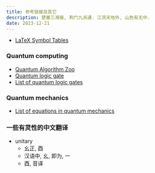 ```yaml
---
title: 参考链接及其它
description: 楚塞三湘接, 荆门九派通. 江流天地外, 山色有无中.
date: 2023-12-21
---
```


- [LaTeX Symbol Tables](https://wikieducator.org/Help:LaTeX_Symbol_Tables_-_Mathematics)

### Quantum computing

- [Quantum Algorithm Zoo](https://quantumalgorithmzoo.org)
- [Quantum logic gate](https://en.wikipedia.org/wiki/Quantum_logic_gate)
- [List of quantum logic gates](https://en.wikipedia.org/wiki/List_of_quantum_logic_gates)

### Quantum mechanics

- [List of equations in quantum mechanics](https://en.wikipedia.org/wiki/List_of_equations_in_quantum_mechanics)

### 一些有灵性的中文翻译

- unitary
  - 幺正, 酉
  - 汉语中, 幺, 即为, 一
  - 酉, 音译
